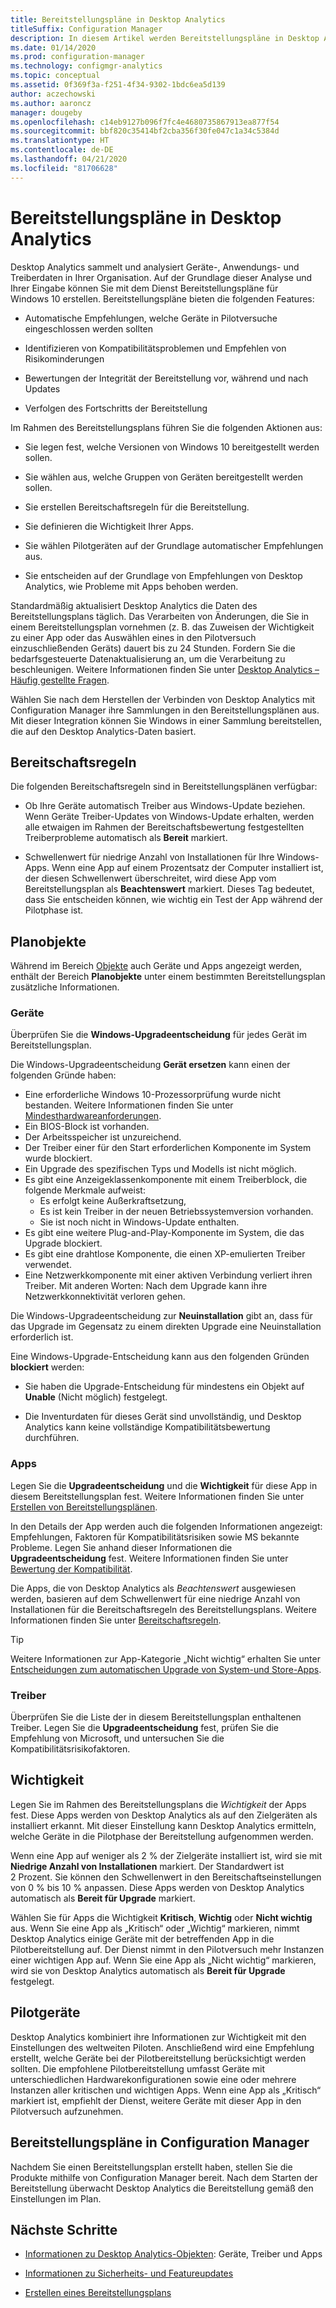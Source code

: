 ```yaml
---
title: Bereitstellungspläne in Desktop Analytics
titleSuffix: Configuration Manager
description: In diesem Artikel werden Bereitstellungspläne in Desktop Analytics erläutert.
ms.date: 01/14/2020
ms.prod: configuration-manager
ms.technology: configmgr-analytics
ms.topic: conceptual
ms.assetid: 0f369f3a-f251-4f34-9302-1bdc6ea5d139
author: aczechowski
ms.author: aaroncz
manager: dougeby
ms.openlocfilehash: c14eb9127b096f7fc4e4680735867913ea877f54
ms.sourcegitcommit: bbf820c35414bf2cba356f30fe047c1a34c5384d
ms.translationtype: HT
ms.contentlocale: de-DE
ms.lasthandoff: 04/21/2020
ms.locfileid: "81706628"
---
```

# <a name="about-deployment-plans-in-desktop-analytics"></a>Bereitstellungspläne in Desktop Analytics

Desktop Analytics sammelt und analysiert Geräte-, Anwendungs- und Treiberdaten in Ihrer Organisation. Auf der Grundlage dieser Analyse und Ihrer Eingabe können Sie mit dem Dienst Bereitstellungspläne für Windows 10 erstellen. Bereitstellungspläne bieten die folgenden Features:  

- Automatische Empfehlungen, welche Geräte in Pilotversuche eingeschlossen werden sollten  

- Identifizieren von Kompatibilitätsproblemen und Empfehlen von Risikominderungen  

- Bewertungen der Integrität der Bereitstellung vor, während und nach Updates  

- Verfolgen des Fortschritts der Bereitstellung  

Im Rahmen des Bereitstellungsplans führen Sie die folgenden Aktionen aus:  

- Sie legen fest, welche Versionen von Windows 10 bereitgestellt werden sollen.  

- Sie wählen aus, welche Gruppen von Geräten bereitgestellt werden sollen.  

- Sie erstellen Bereitschaftsregeln für die Bereitstellung.  

- Sie definieren die Wichtigkeit Ihrer Apps.  

- Sie wählen Pilotgeräten auf der Grundlage automatischer Empfehlungen aus.  

- Sie entscheiden auf der Grundlage von Empfehlungen von Desktop Analytics, wie Probleme mit Apps behoben werden.  

Standardmäßig aktualisiert Desktop Analytics die Daten des Bereitstellungsplans täglich. Das Verarbeiten von Änderungen, die Sie in einem Bereitstellungsplan vornehmen (z. B. das Zuweisen der Wichtigkeit zu einer App oder das Auswählen eines in den Pilotversuch einzuschließenden Geräts) dauert bis zu 24 Stunden. Fordern Sie die bedarfsgesteuerte Datenaktualisierung an, um die Verarbeitung zu beschleunigen. Weitere Informationen finden Sie unter [Desktop Analytics – Häufig gestellte Fragen](faq.md#can-i-reduce-the-amount-of-time-it-takes-for-data-to-refresh-in-my-desktop-analytics-portal).  

Wählen Sie nach dem Herstellen der Verbinden von Desktop Analytics mit Configuration Manager ihre Sammlungen in den Bereitstellungsplänen aus. Mit dieser Integration können Sie Windows in einer Sammlung bereitstellen, die auf den Desktop Analytics-Daten basiert.



## <a name="readiness-rules"></a>Bereitschaftsregeln

Die folgenden Bereitschaftsregeln sind in Bereitstellungsplänen verfügbar:

- Ob Ihre Geräte automatisch Treiber aus Windows-Update beziehen. Wenn Geräte Treiber-Updates von Windows-Update erhalten, werden alle etwaigen im Rahmen der Bereitschaftsbewertung festgestellten Treiberprobleme automatisch als **Bereit** markiert.  

- Schwellenwert für niedrige Anzahl von Installationen für Ihre Windows-Apps. Wenn eine App auf einem Prozentsatz der Computer installiert ist, der diesen Schwellenwert überschreitet, wird diese App vom Bereitstellungsplan als **Beachtenswert** markiert. Dieses Tag bedeutet, dass Sie entscheiden können, wie wichtig ein Test der App während der Pilotphase ist.  


## <a name="plan-assets"></a>Planobjekte

<!-- 4670224 -->

Während im Bereich [Objekte](about-assets.md) auch Geräte und Apps angezeigt werden, enthält der Bereich **Planobjekte** unter einem bestimmten Bereitstellungsplan zusätzliche Informationen.

### <a name="devices"></a>Geräte

Überprüfen Sie die **Windows-Upgradeentscheidung** für jedes Gerät im Bereitstellungsplan.

Die Windows-Upgradeentscheidung **Gerät ersetzen** kann einen der folgenden Gründe haben:

- Eine erforderliche Windows 10-Prozessorprüfung wurde nicht bestanden. Weitere Informationen finden Sie unter [Mindesthardwareanforderungen](https://docs.microsoft.com/windows-hardware/design/minimum/minimum-hardware-requirements-overview#31-processor).
- Ein BIOS-Block ist vorhanden.
- Der Arbeitsspeicher ist unzureichend.
- Der Treiber einer für den Start erforderlichen Komponente im System wurde blockiert.
- Ein Upgrade des spezifischen Typs und Modells ist nicht möglich.
- Es gibt eine Anzeigeklassenkomponente mit einem Treiberblock, die folgende Merkmale aufweist:
    - Es erfolgt keine Außerkraftsetzung,
    - Es ist kein Treiber in der neuen Betriebssystemversion vorhanden.
    - Sie ist noch nicht in Windows-Update enthalten.
- Es gibt eine weitere Plug-and-Play-Komponente im System, die das Upgrade blockiert.
- Es gibt eine drahtlose Komponente, die einen XP-emulierten Treiber verwendet.
- Eine Netzwerkkomponente mit einer aktiven Verbindung verliert ihren Treiber. Mit anderen Worten: Nach dem Upgrade kann ihre Netzwerkkonnektivität verloren gehen.

Die Windows-Upgradeentscheidung zur **Neuinstallation** gibt an, dass für das Upgrade im Gegensatz zu einem direkten Upgrade eine Neuinstallation erforderlich ist. 

Eine Windows-Upgrade-Entscheidung kann aus den folgenden Gründen **blockiert** werden:

- Sie haben die Upgrade-Entscheidung für mindestens ein Objekt auf **Unable** (Nicht möglich) festgelegt.

- Die Inventurdaten für dieses Gerät sind unvollständig, und Desktop Analytics kann keine vollständige Kompatibilitätsbewertung durchführen.

### <a name="apps"></a>Apps

Legen Sie die **Upgradeentscheidung** und die **Wichtigkeit** für diese App in diesem Bereitstellungsplan fest. Weitere Informationen finden Sie unter [Erstellen von Bereitstellungsplänen](create-deployment-plans.md).

In den Details der App werden auch die folgenden Informationen angezeigt: Empfehlungen, Faktoren für Kompatibilitätsrisiken sowie MS bekannte Probleme. Legen Sie anhand dieser Informationen die **Upgradeentscheidung** fest. Weitere Informationen finden Sie unter [Bewertung der Kompatibilität](compat-assessment.md).

Die Apps, die von Desktop Analytics als *Beachtenswert* ausgewiesen werden, basieren auf dem Schwellenwert für eine niedrige Anzahl von Installationen für die Bereitschaftsregeln des Bereitstellungsplans. Weitere Informationen finden Sie unter [Bereitschaftsregeln](create-deployment-plans.md#readiness-rules).

   > [!Tip]
   > Weitere Informationen zur App-Kategorie „Nicht wichtig“ erhalten Sie unter [Entscheidungen zum automatischen Upgrade von System-und Store-Apps](about-assets.md#bkmk_plan-autoapp). <!-- 3587232 -->


### <a name="drivers"></a>Treiber

Überprüfen Sie die Liste der in diesem Bereitstellungsplan enthaltenen Treiber. Legen Sie die **Upgradeentscheidung** fest, prüfen Sie die Empfehlung von Microsoft, und untersuchen Sie die Kompatibilitätsrisikofaktoren.


## <a name="importance"></a>Wichtigkeit

Legen Sie im Rahmen des Bereitstellungsplans die *Wichtigkeit* der Apps fest. Diese Apps werden von Desktop Analytics als auf den Zielgeräten als installiert erkannt. Mit dieser Einstellung kann Desktop Analytics ermitteln, welche Geräte in die Pilotphase der Bereitstellung aufgenommen werden.

Wenn eine App auf weniger als 2 % der Zielgeräte installiert ist, wird sie mit **Niedrige Anzahl von Installationen** markiert. Der Standardwert ist 2 Prozent. Sie können den Schwellenwert in den Bereitschaftseinstellungen von 0 % bis 10 % anpassen. Diese Apps werden von Desktop Analytics automatisch als **Bereit für Upgrade** markiert.  

Wählen Sie für Apps die Wichtigkeit **Kritisch**, **Wichtig** oder **Nicht wichtig** aus. Wenn Sie eine App als „Kritisch“ oder „Wichtig“ markieren, nimmt Desktop Analytics einige Geräte mit der betreffenden App in die Pilotbereitstellung auf. Der Dienst nimmt in den Pilotversuch mehr Instanzen einer wichtigen App auf. Wenn Sie eine App als „Nicht wichtig“ markieren, wird sie von Desktop Analytics automatisch als **Bereit für Upgrade** festgelegt.



## <a name="pilot-devices"></a>Pilotgeräte

Desktop Analytics kombiniert ihre Informationen zur Wichtigkeit mit den Einstellungen des weltweiten Piloten. Anschließend wird eine Empfehlung erstellt, welche Geräte bei der Pilotbereitstellung berücksichtigt werden sollten. Die empfohlene Pilotbereitstellung umfasst Geräte mit unterschiedlichen Hardwarekonfigurationen sowie eine oder mehrere Instanzen aller kritischen und wichtigen Apps. Wenn eine App als „Kritisch“ markiert ist, empfiehlt der Dienst, weitere Geräte mit dieser App in den Pilotversuch aufzunehmen.



## <a name="deployment-plans-in-configuration-manager"></a>Bereitstellungspläne in Configuration Manager

Nachdem Sie einen Bereitstellungsplan erstellt haben, stellen Sie die Produkte mithilfe von Configuration Manager bereit. Nach dem Starten der Bereitstellung überwacht Desktop Analytics die Bereitstellung gemäß den Einstellungen im Plan.


## <a name="next-steps"></a>Nächste Schritte

- [Informationen zu Desktop Analytics-Objekten](about-assets.md): Geräte, Treiber und Apps  

- [Informationen zu Sicherheits- und Featureupdates](about-updates.md)  

- [Erstellen eines Bereitstellungsplans](create-deployment-plans.md)  
